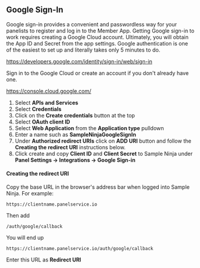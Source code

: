 ## Google Sign-In

Google sign-in provides a convenient and passwordless way for your panelists to register and log in to the Member App. Getting Google sign-in to work requires creating a Google Cloud account. Ultimately, you will obtain the App ID and Secret from the app settings. Google authentication is one of the easiest to set up and literally takes only 5 minutes to do.

https://developers.google.com/identity/sign-in/web/sign-in

Sign in to the Google Cloud or create an account if you don't already have one.

https://console.cloud.google.com/

1) Select **APIs and Services**
2) Select **Credentials**
3) Click on the **Create credentials** button at the top
4) Select **OAuth client ID**
5) Select **Web Application** from the **Application type** pulldown
6) Enter a name such as **SampleNinjaGoogleSignIn**
7) Under **Authorized redirect URIs** click on **ADD URI** button and follow the **Creating the redirect URI** instructions below.
8) Click create and copy **Client ID** and **Client Secret** to Sample Ninja under **Panel Settings -> Integrations -> Google Sign-in**

#### Creating the redirect URI

Copy the base URL in the browser's address bar when logged into Sample Ninja. For example:
```
https://clientname.panelservice.io
```
Then add
```
/auth/google/callback
```
You will end up 
```
https://clientname.panelservice.io/auth/google/callback
```
Enter this URL as **Redirect URI**
